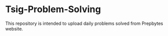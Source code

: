 # Tsig-Problem-Solving
This repository is intended to upload daily problems solved from Prepbytes website. 

